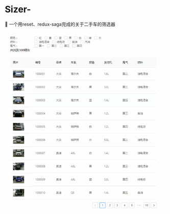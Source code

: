 # Sizer-



:rocket: 一个用reset、redux-saga完成的关于二手车的筛选器


![image](https://github.com/Wushucen/Sizer-/blob/master/result.png)
